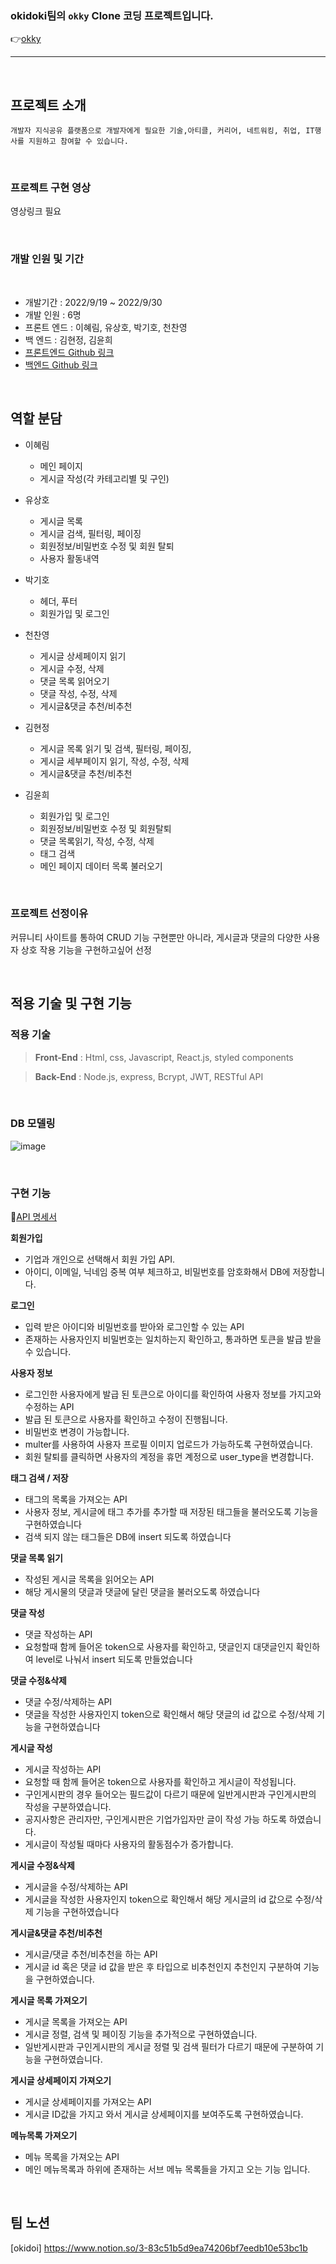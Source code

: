 ### okidoki팀의 **`okky`** Clone 코딩 프로젝트입니다.
👉[okky](https://okky.kr/)

---
<br>

## **프로젝트 소개**
```
개발자 지식공유 플랫폼으로 개발자에게 필요한 기술,아티클, 커리어, 네트워킹, 취업, IT행사를 지원하고 참여할 수 있습니다.
```

<br>

### **프로젝트 구현 영상**

영상링크 필요 

<br>

### **개발 인원 및 기간**
​
- 개발기간 : 2022/9/19 ~ 2022/9/30
- 개발 인원 : 6명
- 프론트 엔드 : 이혜림, 유상호, 박기호, 천찬영
- 백 엔드 : 김현정, 김윤희
- [프론트엔드 Github 링크](hhttps://github.com/wecode-bootcamp-korea/justcode-6-2nd-team3-front)
- [백엔드 Github 링크](https://github.com/wecode-bootcamp-korea/justcode-6-2nd-team3-back)

<br>

## 역할 분담

- 이혜림
    - 메인 페이지
    - 게시글 작성(각 카테고리별 및 구인)

- 유상호
   - 게시글 목록
   - 게시글 검색, 필터링, 페이징
   - 회원정보/비밀번호 수정 및 회원 탈퇴
   - 사용자 활동내역

- 박기호
   - 헤더, 푸터
   - 회원가입 및 로그인

- 천찬영
   - 게시글 상세페이지 읽기
   - 게시글 수정, 삭제
   - 댓글 목록 읽어오기
   - 댓글 작성, 수정, 삭제
   - 게시글&댓글 추천/비추천

- 김현정
   - 게시글 목록 읽기 및 검색, 필터링, 페이징, 
   - 게시글 세부페이지 읽기, 작성, 수정, 삭제
   - 게시글&댓글 추천/비추천

- 김윤희
   - 회원가입 및 로그인
   - 회원정보/비밀번호 수정 및 회원탈퇴
   - 댓글 목록읽기, 작성, 수정, 삭제
   - 태그 검색
   - 메인 페이지 데이터 목록 불러오기

<br>

### **프로젝트 선정이유**

  커뮤니티 사이트를 통하여 CRUD 기능 구현뿐만 아니라, 게시글과 댓글의 다양한 사용자 상호 작용 기능을 구현하고싶어 선정

<br>

## **적용 기술 및 구현 기능**

### **적용 기술**

> **Front-End** : Html, css, Javascript, React.js, styled components
> 

> **Back-End** : Node.js, express, Bcrypt, JWT, RESTful API

<br>

### **DB 모델링**
![image](https://user-images.githubusercontent.com/104122566/194026010-bdc49d1c-ef55-43b2-b006-a5bbdb8804d7.png)

<br>

### **구현 기능**
📌[API 명세서 ](https://documenter.getpostman.com/view/22727251/2s7Z7Tsc5q#9004ec23-b6a3-49fb-9022-2d58d3593b3c)


**회원가입**
- 기업과 개인으로 선택해서 회원 가입 API.
- 아이디, 이메일, 닉네임 중복 여부 체크하고, 비밀번호를 암호화해서 DB에 저장합니다.

**로그인**
- 입력 받은 아이디와 비밀번호를 받아와 로그인할 수 있는 API
- 존재하는 사용자인지 비밀번호는 일치하는지 확인하고, 통과하면 토큰을 발급 받을 수 있습니다.

**사용자 정보**
- 로그인한 사용자에게 발급 된 토큰으로 아이디를 확인하여 사용자 정보를 가지고와 수정하는 API
- 발급 된 토큰으로 사용자를 확인하고 수정이 진행됩니다.
- 비밀번호 변경이 가능합니다.
- multer를 사용하여 사용자 프로필 이미지 업로드가 가능하도록 구현하였습니다.
- 회원 탈퇴를 클릭하면 사용자의 계정을 휴먼 계정으로 user_type을 변경합니다.

**태그 검색 / 저장**
- 태그의 목록을 가져오는 API
- 사용자 정보, 게시글에 태그 추가를 추가할 때 저장된 태그들을 불러오도록 기능을 구현하였습니다
- 검색 되지 않는 태그들은 DB에 insert 되도록 하였습니다

**댓글 목록 읽기**
- 작성된 게시글 목록을 읽어오는 API
- 해당 게시물의 댓글과 댓글에 달린 댓글을 불러오도록 하였습니다

**댓글 작성**
- 댓글 작성하는 API
- 요청할때 함께 들어온 token으로 사용자를 확인하고, 댓글인지 대댓글인지 확인하여 level로 나눠서 insert 되도록 만들었습니다

**댓글 수정&삭제**
- 댓글 수정/삭제하는 API
- 댓글을 작성한 사용자인지 token으로 확인해서 해당 댓글의 id 값으로 수정/삭제 기능을 구현하였습니다

**게시글 작성**
- 게시글 작성하는 API
- 요청할 때 함께 들어온 token으로 사용자를 확인하고 게시글이 작성됩니다.
- 구인게시판의 경우 들어오는 필드값이 다르기 때문에 일반게시판과 구인게시판의 작성을 구분하였습니다.
- 공지사항은 관리자만, 구인게시판은 기업가입자만 글이 작성 가능 하도록 하였습니다.
- 게시글이 작성될 때마다 사용자의 활동점수가 증가합니다.

**게시글 수정&삭제**
- 게시글을 수정/삭제하는 API
- 게시글을 작성한 사용자인지 token으로 확인해서 해당 게시글의 id 값으로 수정/삭제 기능을 구현하였습니다

**게시글&댓글 추천/비추천**
- 게시글/댓글 추천/비추천을 하는 API
- 게시글 id 혹은 댓글 id 값을 받은 후 타입으로 비추천인지 추천인지 구분하여 기능을 구현하였습니다.

**게시글 목록 가져오기**
- 게시글 목록을 가져오는 API
- 게시글 정렬, 검색 및 페이징 기능을 추가적으로 구현하였습니다.
- 일반게시판과 구인게시판의 게시글 정렬 및 검색 필터가 다르기 때문에 구분하여 기능을 구현하였습니다.

**게시글 상세페이지 가져오기**
- 게시글 상세페이지를 가져오는 API
- 게시글 ID값을 가지고 와서 게시글 상세페이지를 보여주도록 구현하였습니다.

**메뉴목록 가져오기**
- 메뉴 목록을 가져오는 API
- 메인 메뉴목록과 하위에 존재하는 서브 메뉴 목록들을 가지고 오는 기능 입니다.
<br>

## **팀 노션**
[okidoi] https://www.notion.so/3-83c51b5d9ea74206bf7eedb10e53bc1b
